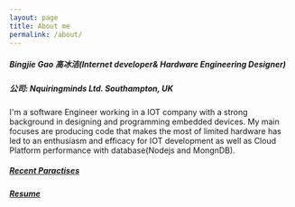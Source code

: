 ```yaml
---
layout: page
title: About me
permalink: /about/
---
```


##### Bingjie Gao 高冰洁(Internet developer& Hardware Engineering Designer)

##### 公司: Nquiringminds Ltd. Southampton, UK

I'm a software Engineer working in a IOT company with a strong background in designing and programming embedded devices. My main focuses are producing code that makes the most of limited hardware has led to an enthusiasm and efficacy for IOT development as well as Cloud Platform performance with database(Nodejs and MongnDB).

##### [Recent Paractises](http://www.bingjiegao.github.io/demo/)

##### [Resume](http://www.bingjiegao.github.io/resume/)


